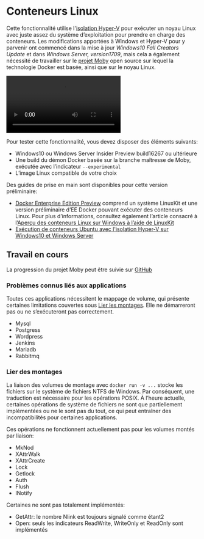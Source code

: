 # <a name="linux-containers"></a>Conteneurs Linux

Cette fonctionnalité utilise l'[isolation Hyper-V](../manage-containers/hyperv-container.md) pour exécuter un noyau Linux avec juste assez du système d’exploitation pour prendre en charge des conteneurs. Les modifications apportées à Windows et Hyper-V pour y parvenir ont commencé dans la mise à jour _Windows10 Fall Creators Update_ et dans _Windows Server, version1709_, mais cela a également nécessité de travailler sur le [projet Moby](https://www.github.com/moby/moby) open source sur lequel la technologie Docker est basée, ainsi que sur le noyau Linux. 

![Vidéo d'aperçu de conteneur Linux](https://sec.ch9.ms/ch9/1e5a/08ff93f2-987e-4f8d-8036-2570dcac1e5a/LinuxContainer.mp4)

Pour tester cette fonctionnalité, vous devez disposer des éléments suivants:

- Windows10 ou Windows Server Insider Preview build16267 ou ultérieure
- Une build du démon Docker basée sur la branche maîtresse de Moby, exécutée avec l’indicateur `--experimental`
- L’image Linux compatible de votre choix

Des guides de prise en main sont disponibles pour cette version préliminaire:

- [Docker Enterprise Edition Preview](https://blog.docker.com/2017/09/docker-windows-server-1709/) comprend un système LinuxKit et une version préliminaire d’EE Docker pouvant exécuter des conteneurs Linux. Pour plus d’informations, consultez également l’article consacré à l’[Aperçu des conteneurs Linux sur Windows à l’aide de LinuxKit](https://go.microsoft.com/fwlink/?linkid=857061)
- [Exécution de conteneurs Ubuntu avec l'isolation Hyper-V sur Windows10 et Windows Server](https://go.microsoft.com/fwlink/?linkid=857067)


## <a name="work-in-progress"></a>Travail en cours

La progression du projet Moby peut être suivie sur [GitHub](https://github.com/moby/moby/issues/33850)


### <a name="known-app-issues"></a>Problèmes connus liés aux applications

Toutes ces applications nécessitent le mappage de volume, qui présente certaines limitations couvertes sous [Lier les montages](#Bind-mounts). Elle ne démarreront pas ou ne s’exécuteront pas correctement.

- Mysql
- Postgress
- Wordpress
- Jenkins
- Mariadb
- Rabbitmq


### <a name="bind-mounts"></a>Lier des montages

La liaison des volumes de montage avec `docker run -v ...` stocke les fichiers sur le système de fichiers NTFS de Windows. Par conséquent, une traduction est nécessaire pour les opérations POSIX. À l’heure actuelle, certaines opérations de système de fichiers ne sont que partiellement implémentées ou ne le sont pas du tout, ce qui peut entraîner des incompatibilités pour certaines applications.

Ces opérations ne fonctionnent actuellement pas pour les volumes montés par liaison:

- MkNod
- XAttrWalk
- XAttrCreate
- Lock
- Getlock
- Auth
- Flush
- INotify

Certaines ne sont pas totalement implémentés:

- GetAttr: le nombre Nlink est toujours signalé comme étant2
- Open: seuls les indicateurs ReadWrite, WriteOnly et ReadOnly sont implémentés